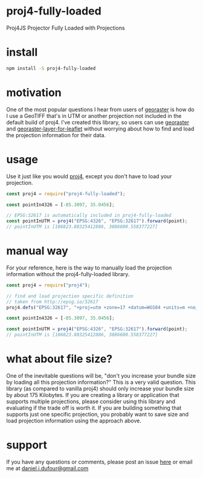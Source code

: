 # proj4-fully-loaded
Proj4JS Projector Fully Loaded with Projections

# install
```bash
npm install -S proj4-fully-loaded
```

# motivation
One of the most popular questions I hear from users of [georaster](https://github.com/geotiff/georaster)
is how do I use a GeoTIFF that's in UTM or another projection not included in the default build of proj4.
I've created this library, so users can use [georaster](https://github.com/geotiff/georaster) and [georaster-layer-for-leaflet](https://github.com/geotiff/georaster-layer-for-leaflet) 
without worrying about how to find and load the projection information for their data.

# usage
Use it just like you would [proj4](https://www.npmjs.com/package/proj4),
except you don't have to load your projection.

```javascript
const proj4 = require("proj4-fully-loaded");

const pointIn4326 = [-85.3097, 35.0456];

// EPSG:32617 is automatically included in proj4-fully-loaded
const pointInUTM = proj4("EPSG:4326", "EPSG:32617").forward(point);
// pointInUTM is [106823.88325412886, 3886600.558377227]
```

# manual way
For your reference, here is the way to manually load the projection information
without the proj4-fully-loaded library.
```javascript
const proj4 = require("proj4");

// find and load projection specific definition
// taken from http://epsg.io/32617
proj4.defs("EPSG:32617", "+proj=utm +zone=17 +datum=WGS84 +units=m +no_defs");

const pointIn4326 = [-85.3097, 35.0456];

const pointInUTM = proj4("EPSG:4326", "EPSG:32617").forward(point);
// pointInUTM is [106823.88325412886, 3886600.558377227]
```

# what about file size?
One of the inevitable questions will be, "don't you increase your bundle size by loading all this projection information?"  This is a very valid question.  This library (as compared to vanilla proj4) should only
increase your bundle size by about 175 Kilobytes.  If you are creating a library or application that
supports multiple projections, please consider using this library and evaluating if the trade off is worth it.
If you are building something that supports just one specific projection, you probably want to save size
and load projection information using the approach above.

# support
If you have any questions or comments, please post an issue [here](https://github.com/DanielJDufour/proj4-fully-loaded/issues) or email me at daniel.j.dufour@gmail.com
